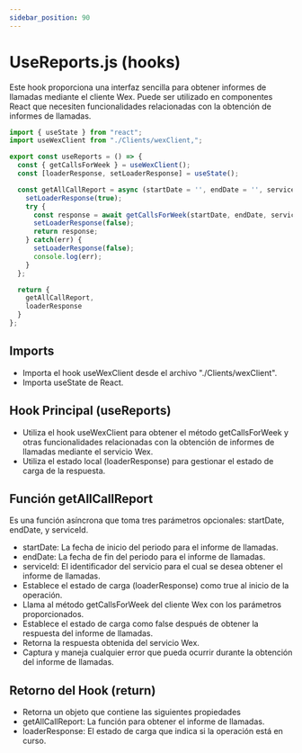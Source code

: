```yaml
---
sidebar_position: 90
---
```


# UseReports.js (hooks)

Este hook proporciona una interfaz sencilla para obtener informes de llamadas mediante el cliente Wex. Puede ser utilizado en componentes React que necesiten funcionalidades relacionadas con la obtención de informes de llamadas.

```js 
import { useState } from "react";
import useWexClient from "./Clients/wexClient,";

export const useReports = () => {
  const { getCallsForWeek } = useWexClient();
  const [loaderResponse, setLoaderResponse] = useState();

  const getAllCallReport = async (startDate = '', endDate = '', serviceId = '') => {
    setLoaderResponse(true);
    try {
      const response = await getCallsForWeek(startDate, endDate, serviceId);
      setLoaderResponse(false);
      return response;
    } catch(err) {
      setLoaderResponse(false);
      console.log(err);
    }
  };

  return {
    getAllCallReport,
    loaderResponse
  }
};
```

## Imports

- Importa el hook useWexClient desde el archivo "./Clients/wexClient".
- Importa useState de React.

## Hook Principal (useReports)

- Utiliza el hook useWexClient para obtener el método getCallsForWeek y otras funcionalidades relacionadas con la obtención de informes de llamadas mediante el servicio Wex.
- Utiliza el estado local (loaderResponse) para gestionar el estado de carga de la respuesta.

## Función getAllCallReport

Es una función asíncrona que toma tres parámetros opcionales: startDate, endDate, y serviceId.

- startDate: La fecha de inicio del periodo para el informe de llamadas.
- endDate: La fecha de fin del periodo para el informe de llamadas.
- serviceId: El identificador del servicio para el cual se desea obtener el informe de llamadas.
- Establece el estado de carga (loaderResponse) como true al inicio de la operación.
- Llama al método getCallsForWeek del cliente Wex con los parámetros proporcionados.
- Establece el estado de carga como false después de obtener la respuesta del informe de llamadas.
- Retorna la respuesta obtenida del servicio Wex.
- Captura y maneja cualquier error que pueda ocurrir durante la obtención del informe de llamadas.

## Retorno del Hook (return)

- Retorna un objeto que contiene las siguientes propiedades
- getAllCallReport: La función para obtener el informe de llamadas.
- loaderResponse: El estado de carga que indica si la operación está en curso.